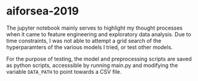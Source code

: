 # aiforsea-2019

The jupyter notebook mainly serves to highlight my thought processes when it came to feature engineering and exploratory data analysis. Due to time constraints, I was not able to attempt a grid search of the hyperparamters of the various models I tried, or test other models.

For the purpose of testing, the model and preprocessing scripts are saved as python scripts, accesssible by running main.py and modifying the variable `DATA_PATH` to point towards a CSV file.

